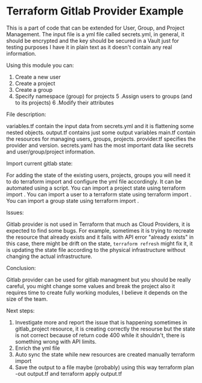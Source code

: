 # Terraform Gitlab Provider Example
This is a part of code that can be extended for User, Group, and Project Management. The input file is a yml file called secrets.yml, in general, it should be encrypted and the key should be secured in a Vault just for testing purposes I have it in plain text as it doesn't contain any real information.

Using this module you can:

1. Create a new user
2. Create a project
3. Create a group
4. Specify namespace (group) for projects
5 .Assign users to groups (and to its projects)
6 .Modify their attributes 

File description:

variables.tf contain the input data from secrets.yml and it is flattening some nested objects. output.tf contains just some output variables main.tf contain the resources for managing users, groups, projects. provider.tf specifies the provider and version. secrets.yaml has the most important data like secrets and user/group/project information.

Import current gitlab state:

For adding the state of the existing users, projects, groups you will need it to do terraform import and configure the yml file accordingly. It can be automated using a script. You can import a project state using terraform import . You can import a user to a terraform state using terraform import . You can import a group state using terraform import .

Issues:

Gitlab provider is not used in Terraform that much as Cloud Providers, it is expected to find some bugs. For example, sometimes it is trying to recreate the resource that already exists and it fails with API error "already exists" in this case, there might be drift on the state, `terraform refresh` might fix it, it is updating the state file according to the physical infrastructure without changing the actual infrastructure.

Conclusion:

Gitlab provider can be used for gitlab managment but you should be really careful, you might change some values and break the project also it requires time to create fully working modules, I believe it depends on the size of the team.

Next steps:

1. Investigate more and report the issue that is happening sometimes in gitlab_project resource, it is creating correctly the resourse but the state is not correct because of return code 400 while it shouldn't, there is something wrong with API limits.
2. Enrich the yml file
3. Auto sync the state while new resources are created manually terraform import
4. Save the output to a file maybe (probably) using this way terraform plan -out output.tf and terraform apply output.tf
